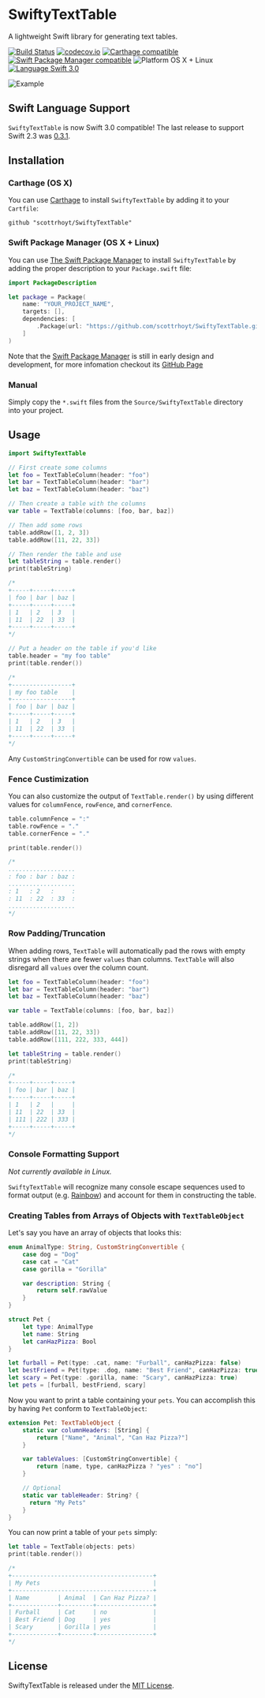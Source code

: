 # SwiftyTextTable

A lightweight Swift library for generating text tables.

[![Build Status](https://travis-ci.org/scottrhoyt/SwiftyTextTable.svg?branch=master)](https://travis-ci.org/scottrhoyt/SwiftyTextTable)
[![codecov.io](https://codecov.io/github/scottrhoyt/SwiftyTextTable/coverage.svg?branch=master)](https://codecov.io/github/scottrhoyt/SwiftyTextTable?branch=master)
[![Carthage compatible](https://img.shields.io/badge/Carthage-compatible-4BC51D.svg?style=flat)](https://github.com/Carthage/Carthage)
[![Swift Package Manager compatible](https://img.shields.io/badge/Swift%20Package%20Manager-compatible-brightgreen.svg)](https://github.com/apple/swift-package-manager)
![Platform OS X + Linux](https://img.shields.io/badge/Platform-OS%20X%20%2B%20Linux-blue.svg)
[![Language Swift 3.0](https://img.shields.io/badge/Language-Swift%203.0-orange.svg)](https://swift.org)

![Example](http://i.imgur.com/utoa6TK.png)

## Swift Language Support

`SwiftyTextTable` is now Swift 3.0 compatible! The last release to support Swift
2.3 was [0.3.1](https://github.com/scottrhoyt/SwiftyTextTable/releases/tag/0.3.1).

## Installation

### Carthage (OS X)
You can use [Carthage](https://github.com/Carthage/Carthage) to install
`SwiftyTextTable` by adding it to your `Cartfile`:
```
github "scottrhoyt/SwiftyTextTable"
```

### Swift Package Manager (OS X + Linux)
You can use [The Swift Package Manager](https://swift.org/package-manager) to
install `SwiftyTextTable` by adding the proper description to your
`Package.swift` file:
```swift
import PackageDescription

let package = Package(
    name: "YOUR_PROJECT_NAME",
    targets: [],
    dependencies: [
        .Package(url: "https://github.com/scottrhoyt/SwiftyTextTable.git", versions: "0.3.1" ..< Version.max)
    ]
)
```

Note that the [Swift Package Manager](https://swift.org/package-manager) is
still in early design and development, for more infomation checkout its
[GitHub Page](https://github.com/apple/swift-package-manager)

### Manual

Simply copy the `*.swift` files from the `Source/SwiftyTextTable` directory into
your project.

## Usage

```swift
import SwiftyTextTable

// First create some columns
let foo = TextTableColumn(header: "foo")
let bar = TextTableColumn(header: "bar")
let baz = TextTableColumn(header: "baz")

// Then create a table with the columns
var table = TextTable(columns: [foo, bar, baz])

// Then add some rows
table.addRow([1, 2, 3])
table.addRow([11, 22, 33])

// Then render the table and use
let tableString = table.render()
print(tableString)

/*
+-----+-----+-----+
| foo | bar | baz |
+-----+-----+-----+
| 1   | 2   | 3   |
| 11  | 22  | 33  |
+-----+-----+-----+
*/

// Put a header on the table if you'd like
table.header = "my foo table"
print(table.render())

/*
+-----------------+
| my foo table    |
+-----------------+
| foo | bar | baz |
+-----+-----+-----+
| 1   | 2   | 3   |
| 11  | 22  | 33  |
+-----+-----+-----+
*/
```

Any `CustomStringConvertible` can be used for row `values`.

### Fence Custimization

You can also customize the output of `TextTable.render()` by using different
values for `columnFence`, `rowFence`, and `cornerFence`.

```swift
table.columnFence = ":"
table.rowFence = "."
table.cornerFence = "."

print(table.render())

/*
...................
: foo : bar : baz :
...................
: 1   : 2   :     :
: 11  : 22  : 33  :
...................
*/
```

### Row Padding/Truncation

When adding rows, `TextTable` will automatically pad the rows with empty strings
when there are fewer `values` than columns. `TextTable` will also disregard all
`values` over the column count.

```swift
let foo = TextTableColumn(header: "foo")
let bar = TextTableColumn(header: "bar")
let baz = TextTableColumn(header: "baz")

var table = TextTable(columns: [foo, bar, baz])

table.addRow([1, 2])
table.addRow([11, 22, 33])
table.addRow([111, 222, 333, 444])

let tableString = table.render()
print(tableString)

/*
+-----+-----+-----+
| foo | bar | baz |
+-----+-----+-----+
| 1   | 2   |     |
| 11  | 22  | 33  |
| 111 | 222 | 333 |
+-----+-----+-----+
*/
```

### Console Formatting Support
*Not currently available in Linux.*

`SwiftyTextTable` will recognize many console escape sequences used to format
output (e.g. [Rainbow](https://github.com/onevcat/Rainbow)) and account for them
in constructing the table.

### Creating Tables from Arrays of Objects with `TextTableObject`

Let's say you have an array of objects that looks this:

```swift
enum AnimalType: String, CustomStringConvertible {
    case dog = "Dog"
    case cat = "Cat"
    case gorilla = "Gorilla"

    var description: String {
        return self.rawValue
    }
}

struct Pet {
    let type: AnimalType
    let name: String
    let canHazPizza: Bool
}

let furball = Pet(type: .cat, name: "Furball", canHazPizza: false)
let bestFriend = Pet(type: .dog, name: "Best Friend", canHazPizza: true)
let scary = Pet(type: .gorilla, name: "Scary", canHazPizza: true)
let pets = [furball, bestFriend, scary]
```

Now you want to print a table containing your `pets`. You can accomplish this
by having `Pet` conform to `TextTableObject`:

```swift
extension Pet: TextTableObject {
    static var columnHeaders: [String] {
        return ["Name", "Animal", "Can Haz Pizza?"]
    }

    var tableValues: [CustomStringConvertible] {
        return [name, type, canHazPizza ? "yes" : "no"]
    }

    // Optional
    static var tableHeader: String? {
      return "My Pets"
    }
}
```

You can now print a table of your `pets` simply:

```swift
let table = TextTable(objects: pets)
print(table.render())

/*
+----------------------------------------+
| My Pets                                |
+----------------------------------------+
| Name        | Animal  | Can Haz Pizza? |
+-------------+---------+----------------+
| Furball     | Cat     | no             |
| Best Friend | Dog     | yes            |
| Scary       | Gorilla | yes            |
+-------------+---------+----------------+
*/
```

## License

SwiftyTextTable is released under the [MIT License](https://github.com/scottrhoyt/SwiftyTextTable/blob/master/LICENSE).
